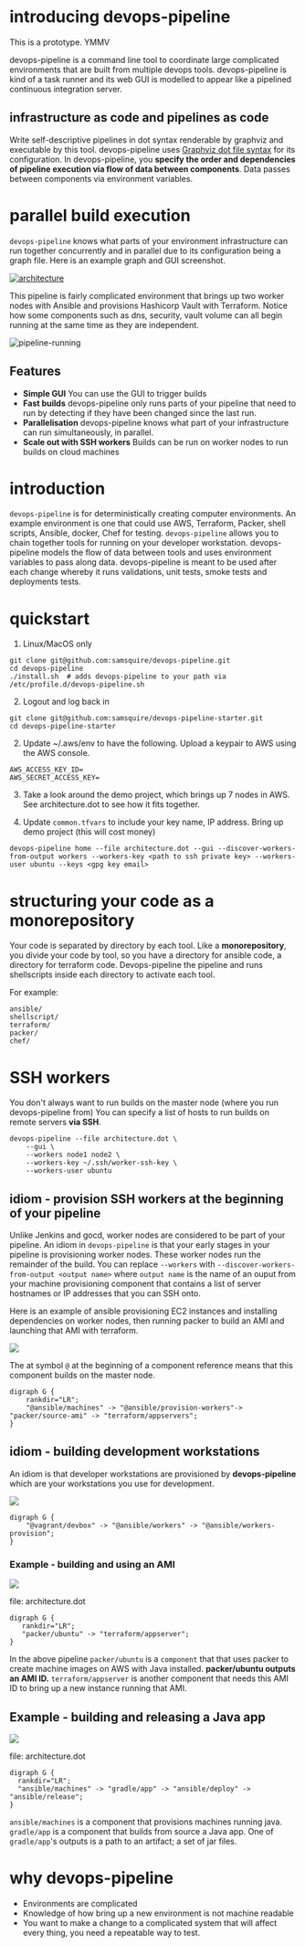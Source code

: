# introducing devops-pipeline

This is a prototype. YMMV

devops-pipeline is a command line tool to coordinate large complicated environments that are built from multiple devops tools. devops-pipeline is kind of a task runner and its web GUI is modelled to appear like a pipelined continuous integration server.

## infrastructure as code and pipelines as code

Write self-descriptive pipelines in dot syntax renderable by graphviz and executable by this tool. devops-pipeline uses [Graphviz dot file syntax](https://en.wikipedia.org/wiki/DOT_(graph_description_language)) for its configuration. In devops-pipeline, you **specify the order and dependencies of pipeline execution via flow of data between components**. Data passes between components via environment variables.

# parallel build execution

`devops-pipeline` knows what parts of your environment infrastructure can run together concurrently and in parallel due to its configuration being a graph file. Here is an example graph and GUI screenshot.

[![architecture](architecture.svg)](https://github.com/samsquire/devops-pipeline/blob/master/docs/architecture.svg)

This pipeline is fairly complicated environment that brings up two worker nodes with Ansible and provisions Hashicorp Vault with Terraform. Notice how some components such as dns, security, vault volume can all begin running at the same time as they are independent.

![pipeline-running](parallel-components.png)



## Features

 * **Simple GUI** You can use the GUI to trigger builds
 * **Fast builds** devops-pipeline only runs parts of your pipeline that need to run by detecting if they have been changed since the last run.
 * **Parallelisation** devops-pipeline knows what part of your infrastructure can run simultaneously, in parallel.
* **Scale out with SSH workers** Builds can be run on worker nodes to run builds on cloud machines

# introduction

`devops-pipeline` is for deterministically creating computer environments. An example environment is one that could use AWS, Terraform, Packer, shell scripts, Ansible, docker, Chef for testing. `devops-pipeline` allows you to chain together tools for running on your developer workstation. devops-pipeline models the flow of data between tools and uses environment variables to pass along data. devops-pipeline is meant to be used after each change whereby it runs validations, unit tests, smoke tests and deployments tests.

# quickstart

1. Linux/MacOS only

```
git clone git@github.com:samsquire/devops-pipeline.git
cd devops-pipeline
./install.sh  # adds devops-pipeline to your path via /etc/profile.d/devops-pipeline.sh
```
2. Logout and log back in

```
git clone git@github.com:samsquire/devops-pipeline-starter.git
cd devops-pipeline-starter
```
2. Update ~/.aws/env to have the following. Upload a keypair to AWS using the AWS console.

```
AWS_ACCESS_KEY_ID=
AWS_SECRET_ACCESS_KEY=
```

3. Take a look around the demo project, which brings up 7 nodes in AWS. See architecture.dot to see how it fits together.

4. Update `common.tfvars` to include your key name, IP address. Bring up demo project (this will cost money)

```
devops-pipeline home --file architecture.dot --gui --discover-workers-from-output workers --workers-key <path to ssh private key> --workers-user ubuntu --keys <gpg key email>
```


# structuring your code as a monorepository

Your code is separated by directory by each tool. Like a **monorepository**, you divide your code by tool, so you have a directory for ansible code, a directory for terraform code. Devops-pipeline the pipeline and runs shellscripts inside each directory to activate each tool.

For example:

```
ansible/
shellscript/
terraform/
packer/
chef/
```

# SSH workers

You don't always want to run builds on the master node (where you run devops-pipeline from) You can specify a list of hosts to run builds on remote servers **via SSH**.

```
devops-pipeline --file architecture.dot \
    --gui \
    --workers node1 node2 \
    --workers-key ~/.ssh/worker-ssh-key \
    --workers-user ubuntu
```

## idiom - provision SSH workers at the beginning of your pipeline

Unlike Jenkins and gocd, worker nodes are considered to be part of your pipeline. An idiom in `devops-pipeline` is that your early stages in your pipeline is provisioning worker nodes. These worker nodes run the remainder of the build. You can replace `--workers` with `--discover-workers-from-output <output name>` where `output name` is the name of an ouput from your machine provisioning component that contains a list of server hostnames or IP addresses that you can SSH onto.

Here is an example of ansible provisioning EC2 instances and installing dependencies on worker nodes, then running packer to build an AMI and launching that AMI with terraform.

![](worker-provisioning.svg)

The at symbol `@` at the beginning of a component reference means that this component builds on the master node.

```
digraph G {
	rankdir="LR";
	"@ansible/machines" -> "@ansible/provision-workers"-> "packer/source-ami" -> "terraform/appservers";
}
```

## idiom - building development workstations

An idiom is that developer workstations are provisioned by **devops-pipeline** which are your workstations you use for development.

![](devbox.svg)

```
digraph G {
	"@vagrant/devbox" -> "@ansible/workers" -> "@ansible/workers-provision";
}
```

### Example - building and using an AMI

![](java-server.svg)

file: architecture.dot
```
digraph G {
   rankdir="LR";
   "packer/ubuntu" -> "terraform/appserver";
}
```

In the above pipeline `packer/ubuntu` is a `component` that that uses packer to create machine images on AWS with Java installed. **packer/ubuntu outputs an AMI ID.** `terraform/appserver` is another component that needs this AMI ID to bring up a new instance running that AMI.

## Example - building and releasing a Java app

![](gradle-app.svg)

file: architecture.dot

```
digraph G {
  rankdir="LR";
  "ansible/machines" -> "gradle/app" -> "ansible/deploy" -> "ansible/release";
}
```
`ansible/machines` is a component that provisions machines running java.
`gradle/app` is a component that builds from source a Java app. One of `gradle/app`'s outputs is a path to an artifact; a set of jar files.



# why devops-pipeline

* Environments are complicated
* Knowledge of how bring up a new environment is not machine readable
* You want to make a change to a complicated system that will affect every thing, you need a repeatable way to test.

